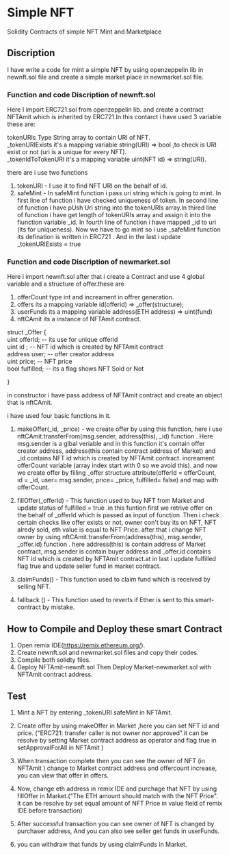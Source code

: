 # Simple NFT
Solidity Contracts of simple NFT Mint and Marketplace

## Discription
I have write a code for mint a simple NFT by using openzeppelin lib in newnft.sol file and create a simple market place in newmarket.sol file.

### Function and code Discription of newnft.sol

Here I import ERC721.sol from openzeppelin lib. and create a contract NFTAmit which is inherited by ERC721.In this contarct i have used 3 variable these are:

tokenURIs  Type String array to contain URI of NFT.  <br />
 _tokenURIExists it's a mapping variable string(URI) => bool ,to check is URI exist or not (uri is a unique for every NFT). <br />
 _tokenIdToTokenURI it's a mapping variable uint(NFT id) => string(URI). <br />
 
 there are i use two functions 
 1. tokenURI - I use it to find NFT URI on the behalf of id.<br />
 2. safeMint - In safeMint function i pass uri string which is going to mint. In first line of function i have checked uniqueness of token. In second line of function i have pUsh Uri string into the tokenURIs array.In thired line of function i have get length of tokenURIs array and assign it into the fiunction variable _id. In fourth line of function i have mapped _id to uri (its for uniqueness). Now we have to go mint so i use _safeMint function its defination is written in ERC721 . And in the last  i update _tokenURIExists = true <br />
 
 
 
 ### Function and code Discription of newmarket.sol
 
 Here i import newnft.sol after that i create a Contract and use 4 global variable and a structure of offer.these are <br />
 1. offerCount type int and increament in offrer generation.
 2. offers its a mapping variable id(offerid) => _offer(structure);
 3. userFunds its a mapping variable address(ETH address) => uint(fund)
 4. nftCAmit its a instance of  NFTAmit contract.
  
  struct _Offer { <br />
    uint offerId;   -- its use for unique offerid  <br />
    uint id ;       -- NFT id which is created by NFTAmit contract <br />
    address user;   -- offer creator address <br />
    uint price;     -- NFT price <br />
    bool fulfilled; -- its a flag shows NFT Sold or Not <br />
    
  } <br />
 
 in constructor i have pass address of NFTAmit contract and create an object that is nftCAmit.<br />
 
 i have used four basic functions in it.<br />
 1. makeOffer(_id, _price) - we create offer by using this function, here i use nftCAmit.transferFrom(msg.sender, address(this), _id) function . 
    Here msg.sender is a glbal veriable and in this function it's contain offer creator address, address(this contain contract address of Market) and _id contains  NFT id which is created by NFTAmit contract.
    increament offerCount variable (array index start with 0 so we avoid this).
    and now we create offer by filling _offer structure attribute(offerId = offerCount, id = _id, user= msg.sender, price= _price, fulfilled= false) and map with offerCount. 

2. fillOffer(_offerId) - This function used to buy NFT from Market and update status of fulfilled = true .in this funtion first we retrive offer on the behalf of _offerId which is passed as input of function .Then i check certain checks like offer exists or not, owner con't buy its on NFT, NFT alredy sold, eth value is equal to NFT Price. after that i change   NFT owner by using nftCAmit.transferFrom(address(this), msg.sender, _offer.id) function . here address(this) is contain address of Market contract, msg.sender is contain buyer address and _offer.id contains NFT id which is created by NFTAmit contract.at in last i update fulfilled flag true and update seller fund in market contract.

3. claimFunds() - This function used to claim fund which is received by selling NFT.

4. fallback () - This function used to reverts if Ether is sent to this smart-contract by mistake.


## How to Compile and Deploy these smart Contract
1. Open remix IDE(https://remix.ethereum.org/).
2. Create newnft.sol and newmarket.sol files and copy their codes.
3. Compile both solidty files.
4. Deploy NFTAmit-newnft.sol Then Deploy Market-newmarket.sol with NFTAmit contract address.

## Test
1. Mint a NFT by entering _tokenURI safeMint in NFTAmit.
2. Create offer by using makeOffer in Market ,here you can set NFT id and price. ("ERC721: transfer caller is not owner nor approved".it can be resolve by setting Market contract address as operator and flag true in setApprovalForAll in NFTAmit )
3. When transaction complete then you can see the owner of NFT (in NFTAmit ) change to Market contract address and offercount increase, you can view that offer in offers.  
4. Now, change  eth address in remix IDE and purchage that NFT by using fillOffer in Market.("The ETH amount should match with the NFT Price".  it can be resolve by set equal amount of NFT Price in value field of remix IDE before transaction) 

5. After successful transaction you can see owner of NFT is changed by purchaser address, And you can also see seller get funds in userFunds.
6. you can withdraw that funds by using claimFunds in Market.
 
 


